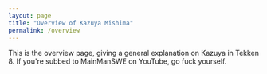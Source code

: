 ```yaml
---
layout: page
title: "Overview of Kazuya Mishima"
permalink: /overview
---
```


This is the overview page, giving a general explanation on Kazuya in Tekken 8.
If you're subbed to MainManSWE on YouTube, go fuck yourself.
